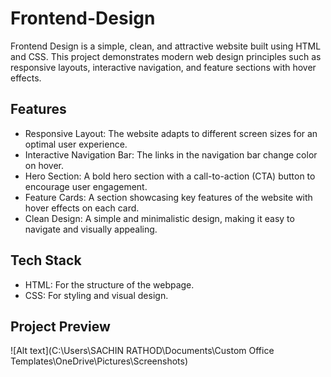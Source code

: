 # Frontend-Design

Frontend Design is a simple, clean, and attractive website built using HTML and CSS. This project demonstrates modern web design principles such as responsive layouts, interactive navigation, and feature sections with hover effects.

## Features
- Responsive Layout: The website adapts to different screen sizes for an optimal user experience.
- Interactive Navigation Bar: The links in the navigation bar change color on hover.
- Hero Section: A bold hero section with a call-to-action (CTA) button to encourage user engagement.
- Feature Cards: A section showcasing key features of the website with hover effects on each card.
- Clean Design: A simple and minimalistic design, making it easy to navigate and visually appealing.

## Tech Stack
- HTML: For the structure of the webpage.
- CSS: For styling and visual design.

## Project Preview

![Alt text](C:\Users\SACHIN RATHOD\Documents\Custom Office Templates\OneDrive\Pictures\Screenshots)

